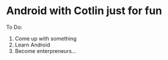 # Android with Cotlin just for fun

To Do:
1. Come up with something
2. Learn Android 
3. Become enterpreneurs...

